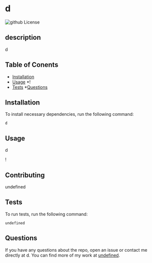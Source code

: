 # d
![github License](https://img.shields.io/badge/license-Appacge2.0-blue.svg)
## description
d
## Table of Conents
* [Installation](#installation)
* [Usage](#usage)
*!
* [Tests](#tests)
*[Questions](*questions)

## Installation

To install necessary dependencies, run the following command:

```
d
```

## Usage

d

!
  
## Contributing

undefined

## Tests

To run tests, run the following command:

```
undefined
```

## Questions

If you have any questions about the repo, open an issue or contact me directly at d. You can find more of my work at [undefined](https://github.com/undefined/).

